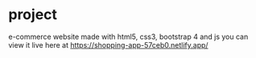 # project
 e-commerce website made with html5, css3, bootstrap 4 and js
 you can view it live here at
 https://shopping-app-57ceb0.netlify.app/
